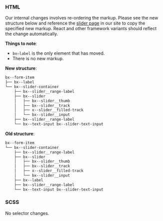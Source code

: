 ### HTML

Our internal changes involves re-ordering the markup. Please see the new structure below and reference the [slider page](https://next.carbondesignsystem.com/components/form/code) in our site to copy the specified new markup. React and other framework variants should reflect the change automatically.

**Things to note**:

- `bx—label` is the only element that has moved.
- There is no new markup.

**New structure**:

```bash
bx--form-item
├── bx--label
└── bx--slider-container
    ├── bx--slider__range-label
    ├── bx--slider
    │   ├── bx--slider__thumb
    │   ├── bx--slider__track
    │   ├── x--slider__filled-track
    │   └── bx--slider__input
    ├── bx--slider__range-label
    └── bx--text-input bx--slider-text-input
```

**Old structure**:

```bash
bx--form-item
└── bx--slider-container
    ├── bx--slider__range-label
    ├── bx--slider
    │   ├── bx--slider__thumb
    │   ├── bx--slider__track
    │   ├── x--slider__filled-track
    │   └── bx--slider__input
    ├── bx--label
    ├── bx--slider__range-label
    └── bx--text-input bx--slider-text-input
```

### SCSS

No selector changes.
